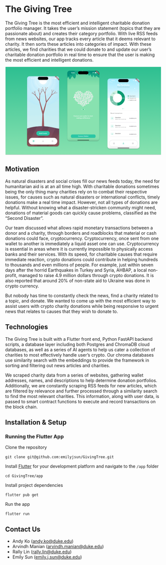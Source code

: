 # The Giving Tree 

The Giving Tree is the most efficient and intelligent charitable donation portfolio manager. It takes the user’s mission statement (topics that they are passionate about) and creates their category portfolio. With live RSS feeds from news websites, our app tracks every article that it deems relevant to charity. It then sorts these articles into categories of impact. With these articles, we find charities that we could donate to and update our user’s charitable donation portfolio in real time to ensure that the user is making the most efficient and intelligent donations.

![Splash Image](splash.png)

## Motivation

As natural disasters and social crises fill our news feeds today, the need for humanitarian aid is at an all time high. With charitable donations sometimes being the only thing many charities rely on to combat their respective issues, for causes such as natural disasters or international conflicts, timely donations make a real time impact. However, not all types of donations are helpful. Without knowing what a disaster-stricken community might need, donations of material goods can quickly cause problems, classified as the “Second Disaster”.

Our team discussed what allows rapid monetary transactions between a donor and a charity, through borders and roadblocks that material or cash donations could face, cryptocurrency. Cryptocurrency, once sent from one wallet to another is immediately a liquid asset one can use. Cryptocurrency is essential in areas where it is currently impossible to physically access banks and their services. With its speed, for charitable causes that require immediate reaction, crypto donations could contribute in helping hundreds to thousands and even millions of people. For example, just within seven days after the horrid Earthquakes in Turkey and Syria, AHBAP, a local non-profit, managed to raise 4.9 million dollars through crypto donations. It is also reported that around 20% of non-state aid to Ukraine was done in crypto currency.

But nobody has time to constantly check the news, find a charity related to a topic, and donate. We wanted to come up with the most efficient way to assist users with crypto charity donations while being responsive to urgent news that relates to causes that they wish to donate to.

## Technologies

The Giving Tree is built with a Flutter front end, Python FastAPI backend scripts, a database layer including both Postgres and ChromaDB cloud databases, as well as a series of AI agents to help us cater a collection of charities to most effectively handle user’s crypto. Our chroma databases use similarity search with the embeddings to provide the framework in sorting and filtering out news articles and charities.

We scraped charity data from a series of websites, gathering wallet addresses, names, and descriptions to help determine donation portfolios. Additionally, we are constantly scraping RSS feeds for new articles, which are filtered by relevance and further processed through a similarity search to find the most relevant charities. This information, along with user data, is passed to smart contract functions to execute and record transactions on the block chain.

## Installation & Setup
### Running the Flutter App
Clone the repository

```
git clone git@github.com:emilyjsun/GivingTree.git
```

Install [Flutter](https://docs.flutter.dev/) for your development platform and navigate to the `/app` folder
```
cd GivingTree/app 
```

Install project dependencies
```
flutter pub get
```

Run the app
```
flutter run
```

## Contact Us
* Andy Ko (andy.ko@duke.edu)
* Arvindh Manian (arvindh.manian@duke.edu)
* Rally Lin (rally.lin@duke.edu)
* Emily Sun (emily.j.sun@duke.edu)
